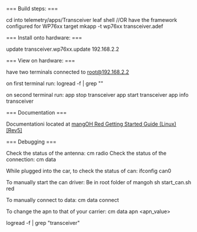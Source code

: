 === Build steps: ===

cd into telemetry/apps/Transceiver
leaf shell //OR have the framework configured for WP76xx target
mkapp -t wp76xx transceiver.adef


=== Install onto hardware: ===

update transceiver.wp76xx.update 192.168.2.2


=== View on hardware: ===

have two terminals connected to root@192.168.2.2

on first terminal run:
logread -f | grep "<expected printout>"

on second terminal run:
app stop transceiver
app start transceiver 
app info transceiver 

=== Documentation ===

Documentationi located at [mangOH Red Getting Started Guide (Linux) [Rev5]](http://mangoh.io/uploaded-documents/Reference/mangOH%20Red/Discover/Getting%20Started/mangOH%20Red%20GSG%20-%20Linux%20R5/#t=41112261_mangOH_Red_GSG_-_HTML5%2F41112261_Tut_Quick_Start%2F41112261_Tut_Quick_Start.htm)

=== Debugging === 

Check the status of the antenna:
cm radio
Check the status of the connection:
cm data

While plugged into the car, to check the status of can:
ifconfig can0

To manually start the can driver:
Be in root folder of mangoh
sh start_can.sh red

To manually connect to data:
cm data connect

To change the apn to that of your carrier:
cm data apn <apn_value>

logread -f | grep "transceiver"